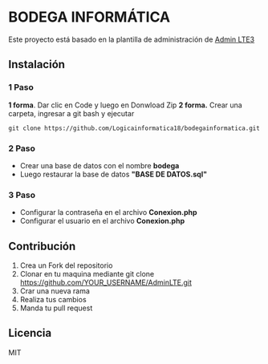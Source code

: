 # BODEGA INFORMÁTICA
Este proyecto está basado en la plantilla de administración de [Admin LTE3](https://adminlte.io/themes/v3/ "Admin LTE3")
## Instalación
### 1 Paso
**1 forma**. Dar clic en Code y luego en Donwload Zip
**2 forma.** Crear una carpeta, ingresar a git bash y ejecutar

    git clone https://github.com/Logicainformatica18/bodegainformatica.git
### 2 Paso
- Crear una base de datos con el nombre **bodega**
- Luego restaurar la base de datos **"BASE DE DATOS.sql"**

### 3 Paso
- Configurar la contraseña en el archivo **Conexion.php**
- Configurar el usuario en el archivo **Conexion.php**

## Contribución
1. Crea un Fork del repositorio
2. Clonar en tu maquina mediante git clone https://github.com/YOUR_USERNAME/AdminLTE.git
3. Crar una nueva rama
4. Realiza tus cambios
5. Manda tu pull request
## Licencia
MIT